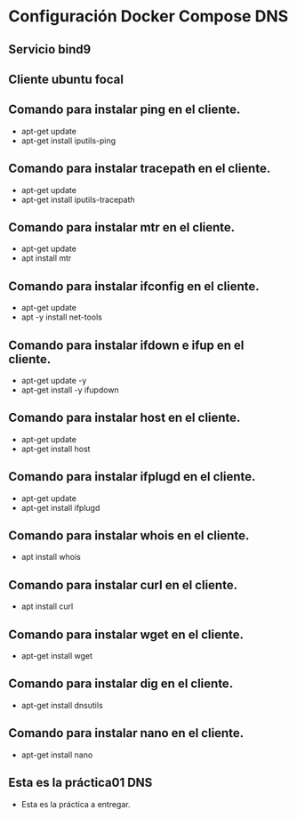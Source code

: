 # Configuración Docker Compose DNS

## Servicio bind9

## Cliente ubuntu focal

## Comando para instalar ping en el cliente.
- apt-get update
- apt-get install iputils-ping

## Comando para instalar tracepath en el cliente.
- apt-get update
- apt-get install iputils-tracepath

## Comando para instalar mtr en el cliente.
- apt-get update
- apt install mtr

## Comando para instalar ifconfig en el cliente.
- apt-get update
- apt -y install net-tools

## Comando para instalar ifdown e ifup en el cliente.
- apt-get update -y
- apt-get install -y ifupdown

## Comando para instalar host en el cliente.
- apt-get update
- apt-get install host

## Comando para instalar ifplugd en el cliente.
- apt-get update
- apt-get install ifplugd

## Comando para instalar whois en el cliente.
- apt install whois

## Comando para instalar curl en el cliente.
- apt install curl

## Comando para instalar wget en el cliente.
- apt-get install wget

## Comando para instalar dig en el cliente.
- apt-get install dnsutils

## Comando para instalar nano en el cliente.
- apt-get install nano

## Esta es la práctica01 DNS
- Esta es la práctica a entregar.